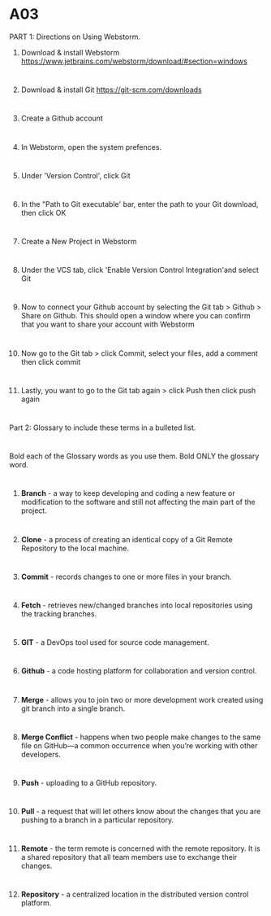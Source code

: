 # A03
PART 1: Directions on Using Webstorm.
1) Download & install Webstorm https://www.jetbrains.com/webstorm/download/#section=windows
#
2) Download & install Git https://git-scm.com/downloads
#
3) Create a Github account
#
4) In Webstorm, open the system prefences.
#
5) Under 'Version Control', click Git
#
6) In the "Path to Git executable' bar, enter the path to your Git download, then click OK
#
7) Create a New Project in Webstorm
#
8) Under the VCS tab, click 'Enable Version Control Integration'and select Git
#
9) Now to connect your Github account by selecting the Git tab > Github > Share on Github. This should open a window where you can confirm that you want to share your account with Webstorm
#
10) Now go to the Git tab > click Commit, select your files, add a comment then click commit
#
11) Lastly, you want to go to the Git tab again > click Push then click push again
#
Part 2: Glossary to include these terms in a bulleted list.
#
Bold each of the Glossary words as you use them.  Bold ONLY the glossary word.
#
1) **Branch** - a way to keep developing and coding a new feature or modification to the software and still not affecting the main part of the project.
#
2) **Clone** - a process of creating an identical copy of a Git Remote Repository to the local machine.
#
3) **Commit** - records changes to one or more files in your branch.
#
4) **Fetch** - retrieves new/changed branches into local repositories using the tracking branches.
#
5) **GIT** - a DevOps tool used for source code management.
#
6) **Github** - a code hosting platform for collaboration and version control.
#
7) **Merge** - allows you to join two or more development work created using git branch into a single branch.
#
8) **Merge Conflict** - happens when two people make changes to the same file on GitHub—a common occurrence when you’re working with other developers.
#
9) **Push** - uploading to a GitHub repository.
#
10) **Pull** - a request that will let others know about the changes that you are pushing to a branch in a particular repository.
#
11) **Remote** - the term remote is concerned with the remote repository. It is a shared repository that all team members use to exchange their changes.
#
12) **Repository** - a centralized location in the distributed version control platform.
